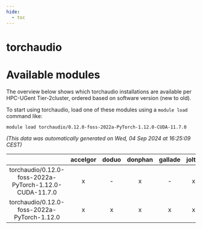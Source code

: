 ```yaml
---
hide:
  - toc
---
```


torchaudio
==========

# Available modules


The overview below shows which torchaudio installations are available per HPC-UGent Tier-2cluster, ordered based on software version (new to old).

To start using torchaudio, load one of these modules using a `module load` command like:

```shell
module load torchaudio/0.12.0-foss-2022a-PyTorch-1.12.0-CUDA-11.7.0
```

*(This data was automatically generated on Wed, 04 Sep 2024 at 16:25:09 CEST)*  

| |accelgor|doduo|donphan|gallade|joltik|shinx|skitty|
| :---: | :---: | :---: | :---: | :---: | :---: | :---: | :---: |
|torchaudio/0.12.0-foss-2022a-PyTorch-1.12.0-CUDA-11.7.0|x|-|x|-|x|-|-|
|torchaudio/0.12.0-foss-2022a-PyTorch-1.12.0|x|x|x|x|x|-|x|
